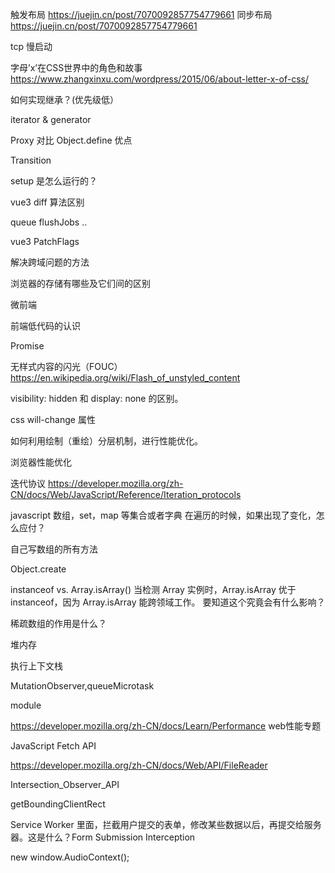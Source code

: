 触发布局 https://juejin.cn/post/7070092857754779661
同步布局 https://juejin.cn/post/7070092857754779661



tcp 慢启动

字母’x’在CSS世界中的角色和故事
https://www.zhangxinxu.com/wordpress/2015/06/about-letter-x-of-css/


如何实现继承？(优先级低）

iterator & generator

Proxy 对比 Object.define 优点



Transition

setup 是怎么运行的？

vue3 diff 算法区别

queue flushJobs ..

vue3 PatchFlags

解决跨域问题的方法

浏览器的存储有哪些及它们间的区别

微前端

前端低代码的认识

Promise


无样式内容的闪光（FOUC） https://en.wikipedia.org/wiki/Flash_of_unstyled_content

visibility: hidden 和 display: none 的区别。

css will-change 属性

如何利用绘制（重绘）分层机制，进行性能优化。

浏览器性能优化

迭代协议 https://developer.mozilla.org/zh-CN/docs/Web/JavaScript/Reference/Iteration_protocols

javascript 数组，set，map 等集合或者字典 在遍历的时候，如果出现了变化，怎么应付？

自己写数组的所有方法

Object.create

instanceof vs. Array.isArray()
当检测 Array 实例时，Array.isArray 优于 instanceof，因为 Array.isArray 能跨领域工作。
要知道这个究竟会有什么影响？


稀疏数组的作用是什么？

堆内存

执行上下文栈

MutationObserver,queueMicrotask

module

https://developer.mozilla.org/zh-CN/docs/Learn/Performance web性能专题

JavaScript Fetch API

https://developer.mozilla.org/zh-CN/docs/Web/API/FileReader 

Intersection_Observer_API

getBoundingClientRect

 Service Worker 里面，拦截用户提交的表单，修改某些数据以后，再提交给服务器。这是什么？Form Submission Interception

 new window.AudioContext();